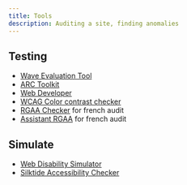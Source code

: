```yaml
---
title: Tools
description: Auditing a site, finding anomalies 
---
```


## Testing

* [Wave Evaluation Tool](https://chromewebstore.google.com/detail/wave-evaluation-tool/jbbplnpkjmmeebjpijfedlgcdilocofh)
* [ARC Toolkit](https://chromewebstore.google.com/detail/arc-toolkit/chdkkkccnlfncngelccgbgfmjebmkmce)
* [Web Developer](https://chromewebstore.google.com/detail/web-developer/bfbameneiokkgbdmiekhjnmfkcnldhhm)
* [WCAG Color contrast checker](https://chromewebstore.google.com/detail/wcag-color-contrast-check/plnahcmalebffmaghcpcmpaciebdhgdf)
* [RGAA Checker](https://chromewebstore.google.com/detail/rgaa-checker/eenibcgdpolkdophaaiikdcofgkjlllm) for french audit
* [Assistant RGAA](https://chromewebstore.google.com/detail/assistant-rgaa/cgpmofepeeiaaljkcclfldhaalfpcand) for french audit

## Simulate

* [Web Disability Simulator](https://chromewebstore.google.com/detail/web-disability-simulator/olioanlbgbpmdlgjnnampnnlohigkjla?hl=en)
* [Silktide Accessibility Checker](https://chromewebstore.google.com/detail/silktide-accessibility-ch/mpobacholfblmnpnfbiomjkecoojakah?hl=en-GB&authuser=0&pli=1)
